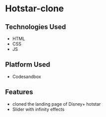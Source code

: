 # Hotstar-clone
## Technologies Used
* HTML
* CSS
* JS

## Platform Used
* Codesandbox

## Features
* cloned the landing page of Disney+ hotstar 
* Slider with infinity effects 
